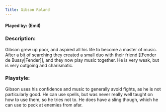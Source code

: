 ```yaml
---
Title: Gibson Roland
---
```

#### Played by: (Emil)
### Description:
Gibson grew up poor, and aspired all his life to become a master of music. After a bit of searching they created a small duo with their friend [[Fender de Bussy|Fender]], and they now play music together. He is very weak, but is very outgoing and charismatic.

### Playstyle:
Gibson uses his confidence and music to generally avoid fights, as he is not particularly good. He can use spells, but was never really well taught on how to use them, so he tries not to. He does have a sling though, which he can use to peck at enemies from afar.
